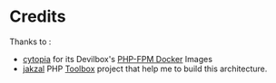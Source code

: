 <!-- markdownlint-disable MD013 -->
# Credits

Thanks to :

- [cytopia](https://github.com/cytopia/) for its Devilbox's [PHP-FPM Docker](https://github.com/devilbox/docker-php-fpm) Images
- [jakzal](https://github.com/jakzal/) PHP [Toolbox](https://github.com/jakzal/toolbox/) project that help me to build this architecture.
